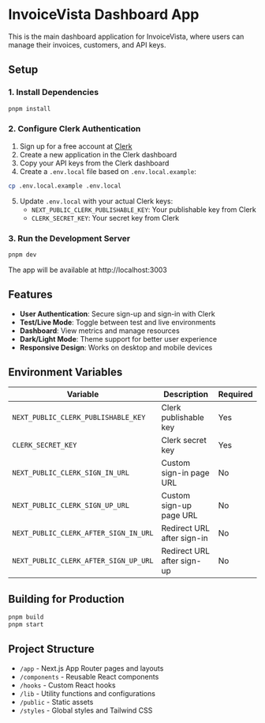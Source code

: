 # InvoiceVista Dashboard App

This is the main dashboard application for InvoiceVista, where users can manage their invoices, customers, and API keys.

## Setup

### 1. Install Dependencies

```bash
pnpm install
```

### 2. Configure Clerk Authentication

1. Sign up for a free account at [Clerk](https://clerk.com)
2. Create a new application in the Clerk dashboard
3. Copy your API keys from the Clerk dashboard
4. Create a `.env.local` file based on `.env.local.example`:

```bash
cp .env.local.example .env.local
```

5. Update `.env.local` with your actual Clerk keys:
   - `NEXT_PUBLIC_CLERK_PUBLISHABLE_KEY`: Your publishable key from Clerk
   - `CLERK_SECRET_KEY`: Your secret key from Clerk

### 3. Run the Development Server

```bash
pnpm dev
```

The app will be available at http://localhost:3003

## Features

- **User Authentication**: Secure sign-up and sign-in with Clerk
- **Test/Live Mode**: Toggle between test and live environments
- **Dashboard**: View metrics and manage resources
- **Dark/Light Mode**: Theme support for better user experience
- **Responsive Design**: Works on desktop and mobile devices

## Environment Variables

| Variable | Description | Required |
|----------|-------------|----------|
| `NEXT_PUBLIC_CLERK_PUBLISHABLE_KEY` | Clerk publishable key | Yes |
| `CLERK_SECRET_KEY` | Clerk secret key | Yes |
| `NEXT_PUBLIC_CLERK_SIGN_IN_URL` | Custom sign-in page URL | No |
| `NEXT_PUBLIC_CLERK_SIGN_UP_URL` | Custom sign-up page URL | No |
| `NEXT_PUBLIC_CLERK_AFTER_SIGN_IN_URL` | Redirect URL after sign-in | No |
| `NEXT_PUBLIC_CLERK_AFTER_SIGN_UP_URL` | Redirect URL after sign-up | No |

## Building for Production

```bash
pnpm build
pnpm start
```

## Project Structure

- `/app` - Next.js App Router pages and layouts
- `/components` - Reusable React components
- `/hooks` - Custom React hooks
- `/lib` - Utility functions and configurations
- `/public` - Static assets
- `/styles` - Global styles and Tailwind CSS